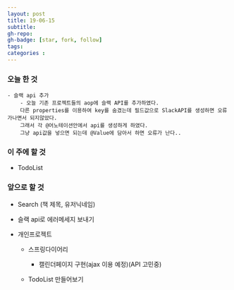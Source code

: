 ```yaml
---
layout: post
title: 19-06-15
subtitle: 
gh-repo: 
gh-badge: [star, fork, follow]
tags:  
categories :  
---
```


### 오늘 한 것 
    - 슬랙 api 추가
        - 오늘 기존 프로젝트들의 aop에 슬랙 API를 추가하였다.  
        다른 properties를 이용하여 key를 숨겼는데 필드값으로 SlackAPI를 생성하면 오류가나면서 되지않았다.  
        그래서 각 @어노테이션안에서 api를 생성하게 하였다.  
        그냥 api값을 넣으면 되는데 @Value에 담아서 하면 오류가 난다..  

### 이 주에 할 것
 - TodoList

### 앞으로 할 것
- Search (책 제목, 유저닉네임)
- 슬랙 api로 에러메세지 보내기

- 개인프로젝트
    - 스프링다이어리
        - 캘린더페이지 구현(ajax 이용 예정)(API 고민중)

    - TodoList 만들어보기
